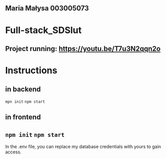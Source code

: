 ## Maria Małysa 003005073
# Full-stack_SDSlut
Project running: https://youtu.be/T7u3N2qqn2o 
----------------------------
# Instructions 
## in backend
`mpn init`
`npm start`

## in frontend
`npm init`
`npm start`
------------------------------
In the .env file, you can replace my database credentials with yours to gain access. 
